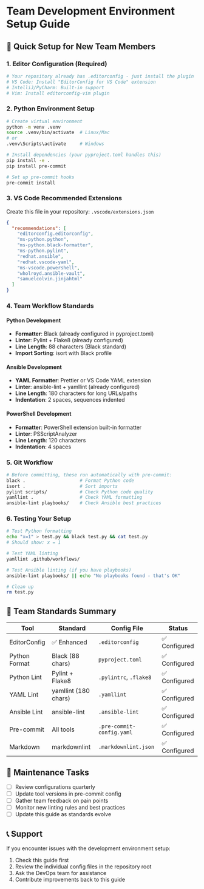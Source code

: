 # Team Development Environment Setup Guide

## 🚀 Quick Setup for New Team Members

### 1. Editor Configuration (Required)
```bash
# Your repository already has .editorconfig - just install the plugin
# VS Code: Install "EditorConfig for VS Code" extension
# IntelliJ/PyCharm: Built-in support
# Vim: Install editorconfig-vim plugin
```

### 2. Python Environment Setup
```bash
# Create virtual environment
python -m venv .venv
source .venv/bin/activate  # Linux/Mac
# or
.venv\Scripts\activate     # Windows

# Install dependencies (your pyproject.toml handles this)
pip install -e .
pip install pre-commit

# Set up pre-commit hooks
pre-commit install
```

### 3. VS Code Recommended Extensions
Create this file in your repository: `.vscode/extensions.json`
```json
{
  "recommendations": [
    "editorconfig.editorconfig",
    "ms-python.python",
    "ms-python.black-formatter",
    "ms-python.pylint",
    "redhat.ansible",
    "redhat.vscode-yaml",
    "ms-vscode.powershell",
    "wholroyd.ansible-vault",
    "samuelcolvin.jinjahtml"
  ]
}
```

### 4. Team Workflow Standards

#### Python Development
- **Formatter**: Black (already configured in pyproject.toml)
- **Linter**: Pylint + Flake8 (already configured)
- **Line Length**: 88 characters (Black standard)
- **Import Sorting**: isort with Black profile

#### Ansible Development  
- **YAML Formatter**: Prettier or VS Code YAML extension
- **Linter**: ansible-lint + yamllint (already configured)
- **Line Length**: 180 characters for long URLs/paths
- **Indentation**: 2 spaces, sequences indented

#### PowerShell Development
- **Formatter**: PowerShell extension built-in formatter
- **Linter**: PSScriptAnalyzer
- **Line Length**: 120 characters
- **Indentation**: 4 spaces

### 5. Git Workflow
```bash
# Before committing, these run automatically with pre-commit:
black .                    # Format Python code
isort .                    # Sort imports
pylint scripts/            # Check Python code quality
yamllint .                 # Check YAML formatting
ansible-lint playbooks/    # Check Ansible best practices
```

### 6. Testing Your Setup
```bash
# Test Python formatting
echo "x=1" > test.py && black test.py && cat test.py
# Should show: x = 1

# Test YAML linting
yamllint .github/workflows/

# Test Ansible linting (if you have playbooks)
ansible-lint playbooks/ || echo "No playbooks found - that's OK"

# Clean up
rm test.py
```

## 🎯 Team Standards Summary

| Tool | Standard | Config File | Status |
|------|----------|-------------|---------|
| EditorConfig | ✅ Enhanced | `.editorconfig` | ✅ Configured |
| Python Format | Black (88 chars) | `pyproject.toml` | ✅ Configured |
| Python Lint | Pylint + Flake8 | `.pylintrc`, `.flake8` | ✅ Configured |
| YAML Lint | yamllint (180 chars) | `.yamllint` | ✅ Configured |
| Ansible Lint | ansible-lint | `.ansible-lint` | ✅ Configured |
| Pre-commit | All tools | `.pre-commit-config.yaml` | ✅ Configured |
| Markdown | markdownlint | `.markdownlint.json` | ✅ Configured |

## 🔄 Maintenance Tasks

- [ ] Review configurations quarterly
- [ ] Update tool versions in pre-commit config
- [ ] Gather team feedback on pain points
- [ ] Monitor new linting rules and best practices
- [ ] Update this guide as standards evolve

## 📞 Support

If you encounter issues with the development environment setup:
1. Check this guide first
2. Review the individual config files in the repository root
3. Ask the DevOps team for assistance
4. Contribute improvements back to this guide

